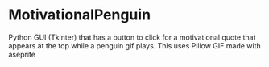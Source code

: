 # MotivationalPenguin
Python GUI (Tkinter) that has a button to click for a motivational quote that appears at the top while a penguin gif plays.
This uses Pillow 
GIF made with aseprite 

